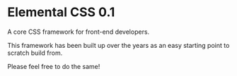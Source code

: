 Elemental CSS 0.1
=========
A core CSS framework for front-end developers.

This framework has been built up over the years as an easy starting point to scratch build from.

Please feel free to do the same!
